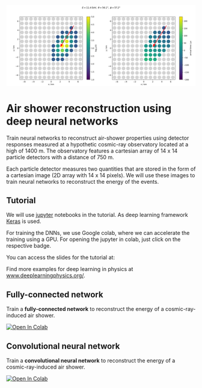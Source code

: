 ![Example Event](images/footprint.png)

# Air shower reconstruction using deep neural networks
Train neural networks to reconstruct air-shower properties using detector responses measured at a hypothetic cosmic-ray observatory located at a high of 1400 m. The observatory features a cartesian array of 14 x 14 particle detectors with a distance of 750 m.

Each particle detector measures two quantities that are stored in the form of a cartesian image (2D array with 14 x 14 pixels).
We will use these images to train neural networks to reconstruct the energy of the events.

## Tutorial
We will use [jupyter](https://jupyter.org/) notebooks in the tutorial. As deep learning framework [Keras](https://keras.io/) is used.

For training the DNNs, we use Google colab, where we can accelerate the training using a GPU.
For opening the jupyter in colab, just click on the respective badge.

You can access the slides for the tutorial at:

Find more examples for deep learning in physics at www.deeplearningphysics.org/.

## Fully-connected network
Train a **fully-connected network** to reconstruct the energy of a cosmic-ray-induced air shower.  

[![Open In Colab](https://colab.research.google.com/assets/colab-badge.svg)](https://colab.research.google.com/github/jglombitza/tutorial_nn_airshowers//blob/master/fully_connected.ipynb)

## Convolutional neural network
Train a **convolutional neural network** to reconstruct the energy of a cosmic-ray-induced air shower.  

[![Open In Colab](https://colab.research.google.com/assets/colab-badge.svg)](https://colab.research.google.com/github/jglombitza/tutorial_nn_airshowers//blob/master/convolutional.ipynb)
